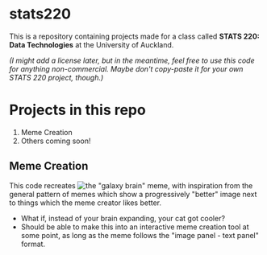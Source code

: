 # stats220

This is a repository containing projects made for a class called **STATS 220: Data Technologies** at the University of Auckland.

*(I might add a license later, but in the meantime, feel free to use this code for anything non-commercial. Maybe don't copy-paste it for your own STATS 220 project, though.)*

# Projects in this repo

1. Meme Creation
2. Others coming soon!

## Meme Creation

This code recreates ![the "galaxy brain" meme](https://knowyourmeme.com/memes/galaxy-brain), with inspiration from the general pattern of memes which show a progressively "better" image next to things which the meme creator likes better.

- What if, instead of your brain expanding, your cat got cooler?
- Should be able to make this into an interactive meme creation tool at some point, as long as the meme follows the "image panel - text panel" format. 

